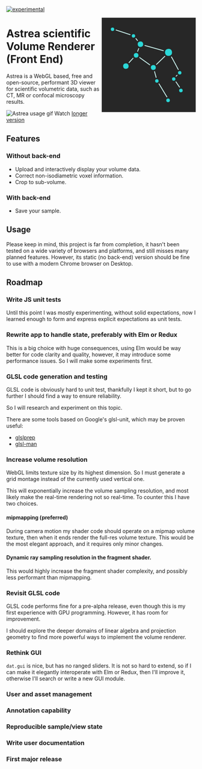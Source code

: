 [![experimental](http://badges.github.io/stability-badges/dist/experimental.svg)](http://github.com/badges/stability-badges)

<img align="right" src="./doc/img/logo.png" alt="Astrea logo which is a stylized image of the constellation Virgo">

# Astrea scientific Volume Renderer (Front End)

Astrea is a WebGL based, free and open-source, performant 3D viewer for scientific volumetric data, such as CT, MR or confocal microscopy results.

![Astrea usage gif](./doc/img/useage_short.gif "Astrea Usage")
Watch [longer version](https://youtu.be/NAFFz4ExEes)

## Features

### Without back-end

- Upload and interactively display your volume data.
- Correct non-isodiametric voxel information.
- Crop to sub-volume.

### With back-end

- Save your sample.

## Usage

Please keep in mind, this project is far from completion, it hasn't been tested on a wide variety of browsers and platforms, and still misses many planned features. However, its static (no back-end) version  should be fine to use with a modern Chrome browser on Desktop.

## Roadmap

### Write JS unit tests

Until this point I was mostly experimenting, without solid expectations, now I learned enough to form and express explicit expectations as unit tests.

### Rewrite app to handle state, preferably with Elm or Redux

This is a big choice with huge consequences, using Elm would be way better for code clarity and quality, however, it may introduce some performance issues. So I will make some experiments first.

### GLSL code generation and testing

GLSL code is obviously hard to unit test, thankfully I kept it short, but to go further I should find a way to ensure reliability.

So I will research and experiment on this topic.

There are some tools based on Google's glsl-unit, which may be proven useful:

- [glslprep](https://github.com/tschw/glslprep.js)
- [glsl-man](https://github.com/lammas/glsl-man)

### Increase volume resolution

WebGL limits texture size by its highest dimension. So I must generate a grid montage instead of the currently used vertical one.

This will exponentially increase the volume sampling resolution, and most likely make the real-time rendering not so real-time. To counter this I have two choices.

#### mipmapping (preferred)

During camera motion my shader code should operate on a mipmap volume texture, then when it ends render the full-res volume texture. This would be the most elegant approach, and it requires only minor changes.

#### Dynamic ray sampling resolution in the fragment shader.

This would highly increase the fragment shader complexity, and possibly less performant than mipmapping.

### Revisit GLSL code

GLSL code performs fine for a pre-alpha release, even though this is my first experience with GPU programming. However, it has room for improvement.

I should explore the deeper domains of linear algebra and projection geometry to find more powerful ways to implement the volume renderer.

### Rethink GUI

`dat.gui` is nice, but has no ranged sliders. It is not so hard to extend, so if I can make it elegantly interoperate with Elm or Redux, then I'll improve it, otherwise I'll search or write a new GUI module.

### User and asset management

### Annotation capability

### Reproducible sample/view state

### Write user documentation

### First major release
